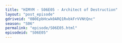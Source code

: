 ```yaml
---
title: "HIMYM - S06E05 - Architect of Destruction"
layout: "post_episode"
gdriveid: "0B0EpbHcwk0ARQ1RvbkFrVVNtQnc"
season: "S06"
permalink: "episode/S06E05.html"
episodeid: "S06E05"
---
```

